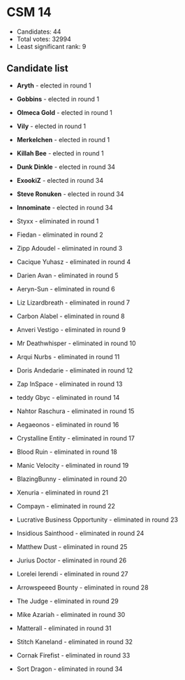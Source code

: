 # CSM 14

* Candidates: 44
* Total votes: 32994
* Least significant rank: 9

## Candidate list


  * **Aryth** - elected in round 1
  * **Gobbins** - elected in round 1
  * **Olmeca Gold** - elected in round 1
  * **Vily** - elected in round 1
  * **Merkelchen** - elected in round 1
  * **Killah Bee** - elected in round 1
  * **Dunk Dinkle** - elected in round 34
  * **ExookiZ** - elected in round 34
  * **Steve Ronuken** - elected in round 34
  * **Innominate** - elected in round 34


  * Styxx - eliminated in round 1
  * Fiedan - eliminated in round 2
  * Zipp Adoudel - eliminated in round 3
  * Cacique Yuhasz - eliminated in round 4
  * Darien Avan - eliminated in round 5
  * Aeryn-Sun - eliminated in round 6
  * Liz Lizardbreath - eliminated in round 7
  * Carbon Alabel - eliminated in round 8
  * Anveri Vestigo - eliminated in round 9
  * Mr Deathwhisper - eliminated in round 10
  * Arqui Nurbs - eliminated in round 11
  * Doris Andedarie - eliminated in round 12
  * Zap InSpace - eliminated in round 13
  * teddy Gbyc - eliminated in round 14
  *  Nahtor Raschura  - eliminated in round 15
  * Aegaeonos - eliminated in round 16
  * Crystalline Entity - eliminated in round 17
  * Blood Ruin - eliminated in round 18
  * Manic Velocity - eliminated in round 19
  * BlazingBunny - eliminated in round 20
  * Xenuria - eliminated in round 21
  * Compayn - eliminated in round 22
  * Lucrative Business Opportunity - eliminated in round 23
  * Insidious Sainthood - eliminated in round 24
  * Matthew Dust - eliminated in round 25
  * Jurius Doctor - eliminated in round 26
  * Lorelei Ierendi - eliminated in round 27
  * Arrowspeeed Bounty - eliminated in round 28
  * The Judge - eliminated in round 29
  * Mike Azariah - eliminated in round 30
  * Matterall - eliminated in round 31
  * Stitch Kaneland - eliminated in round 32
  * Cornak Firefist - eliminated in round 33
  * Sort Dragon - eliminated in round 34

